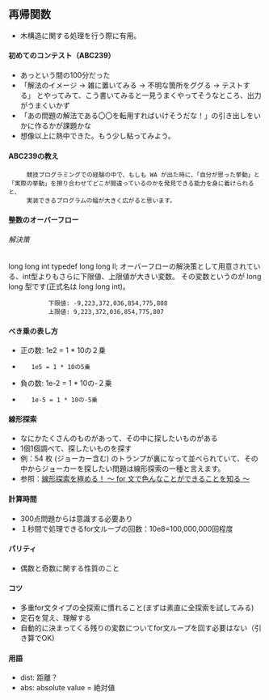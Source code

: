 ## 再帰関数
   - 木構造に関する処理を行う際に有用。

#### 初めてのコンテスト（ABC239）
   - あっという間の100分だった
   - 「解法のイメージ → 雑に置いてみる → 不明な箇所をググる → テストする」 とやってみて、こう書いてみると一見うまくやってそうなところ、出力がうまくいかず
   - 「あの問題の解法である〇〇を転用すればいけそうだな！」の引き出しをいかに作るかが課題かな
   - 想像以上に熱中できた。もう少し粘ってみよう。

#### ABC239の教え
         競技プログラミングでの経験の中で、もしも WA が出た時に、「自分が思った挙動」と「実際の挙動」を擦り合わせてどこが間違っているのかを発見できる能力を身に着けられると、
         実装できるプログラムの幅が大きく広がると思います。

#### 整数のオーバーフロー
  ###### 解決策
   long long int
   typedef long long ll;
               オーバーフローの解決策として用意されている、int型よりもさらに下限値、上限値が大きい変数。
               その変数というのが long long 型です(正式名は long long int)。

               下限値: -9,223,372,036,854,775,808
               上限値: 9,223,372,036,854,775,807

#### べき乗の表し方
   - 正の数: 1e2 = 1 * 10の２乗
   -        1e5 = 1 * 10の5乗
   - 負の数: 1e-2 = 1 * 10の-２乗
   -        1e-5 = 1 * 10の-5乗
   
#### 線形探索
   - なにかたくさんのものがあって、その中に探したいものがある
   - 1個1個調べて、探したいものを探す
   - 例：54 枚 (ジョーカー含む) のトランプが裏になって並べられていて、その中からジョーカーを探したい問題は線形探索の一種と言えます。
   - 参照：[線形探索を極める！ 〜 for 文で色んなことができることを知る 〜](https://qiita.com/drken/items/fdae15f6e9ede543b97a)

#### 計算時間
   - 300点問題からは意識する必要あり
   - １秒間で処理できるfor文ループの回数：10e8=100,000,000回程度

#### パリティ
   - 偶数と奇数に関する性質のこと

#### コツ
   - 多重for文タイプの全探索に慣れること(まずは素直に全探索を試してみる)
   - 定石を覚え、理解する
   - 自動的に決まってくる残りの変数についてfor文ループを回す必要はない（引き算でOK)

#### 用語
   - dist: 距離？
   - abs: absolute value = 絶対値
